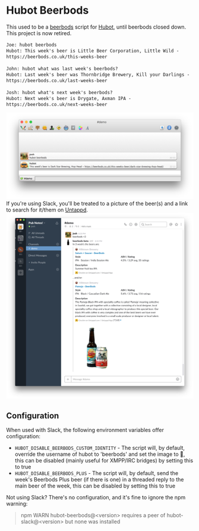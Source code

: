 # Hubot Beerbods

This used to be a [beerbods](https://beerbods.co.uk) script for [Hubot](https://hubot.github.com), until beerbods closed down.
This project is now retired.


```
Joe: hubot beerbods
Hubot: This week's beer is Little Beer Corporation, Little Wild - https://beerbods.co.uk/this-weeks-beer

John: hubot what was last week's beerbods?
Hubot: Last week's beer was Thornbridge Brewery, Kill your Darlings - https://beerbods.co.uk/last-weeks-beer

Josh: hubot what's next week's beerbods?
Hubot: Next week's beer is Drygate, Axman IPA - https://beerbods.co.uk/next-weeks-beer
```
![Preview in irc/xmpp](./img/nonslack.png?raw=true)
If you're using Slack, you'll be treated to a picture of the beer(s) and a link to search for it/them on [Untappd](http://untappd.com).
![Preview in Slack](./img/slack.png?raw=true)


## Configuration

When used with Slack, the following environment variables offer configuration:

* `HUBOT_DISABLE_BEERBODS_CUSTOM_IDENTITY` - The script will, by default, override the username of hubot to 'beerbods' and set the image to :beers:,
this can be disabled (mainly useful for XMPP/IRC bridges) by setting this to true
* `HUBOT_DISABLE_BEERBODS_PLUS` - The script will, by default, send the week's Beerbods Plus beer (if there is one) in a threaded reply to the main beer of the week, this can be disabled by setting this to true

Not using Slack? There's no configuration, and it's fine to ignore the npm warning:
>npm WARN hubot-beerbods@\<version\> requires a peer of hubot-slack@\<version\> but none was installed

